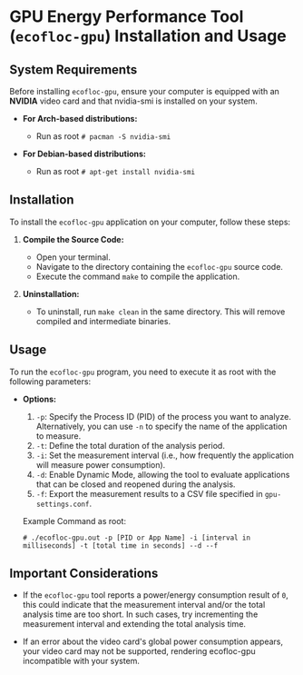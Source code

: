 # GPU Energy Performance Tool (`ecofloc-gpu`) Installation and Usage

## System Requirements


Before installing `ecofloc-gpu`, ensure your computer is equipped with an **NVIDIA** video card and that nvidia-smi is installed on your system.


- **For Arch-based distributions:**
  - Run as root `# pacman -S nvidia-smi`

- **For Debian-based distributions:**
  - Run as root `# apt-get install nvidia-smi`


## Installation

To install the `ecofloc-gpu` application on your computer, follow these steps:

1. **Compile the Source Code:**
   - Open your terminal.
   - Navigate to the directory containing the `ecofloc-gpu` source code.
   - Execute the command `make` to compile the application.

2. **Uninstallation:**
   - To uninstall, run `make clean` in the same directory. This will remove compiled and intermediate binaries.

## Usage

To run the `ecofloc-gpu` program, you need to execute it as root with the following parameters:

- **Options:**
  1. `-p`: Specify the Process ID (PID) of the process you want to analyze. Alternatively, you can use `-n` to specify the name of the application to measure.
  2. `-t`: Define the total duration of the analysis period.
  3. `-i`: Set the measurement interval (i.e., how frequently the application will measure power consumption).
  4. `-d`: Enable Dynamic Mode, allowing the tool to evaluate applications that can be closed and reopened during the analysis.
  5. `-f`: Export the measurement results to a CSV file specified in `gpu-settings.conf`.
  
  Example Command as root:

  `# ./ecofloc-gpu.out -p [PID or App Name] -i [interval in milliseconds] -t [total time in seconds] --d --f`

## Important Considerations

- If the `ecofloc-gpu` tool reports a power/energy consumption result of `0`, this could indicate that the measurement interval and/or the total analysis time are too short. In such cases, try incrementing the measurement interval and extending the total analysis time.

- If an error about the video card's global power consumption appears, your video card may not be supported, rendering ecofloc-gpu incompatible with your system.

